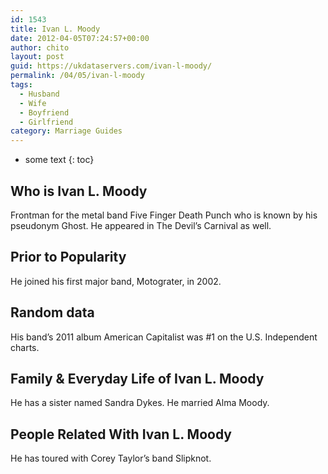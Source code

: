 ```yaml
---
id: 1543
title: Ivan L. Moody
date: 2012-04-05T07:24:57+00:00
author: chito
layout: post
guid: https://ukdataservers.com/ivan-l-moody/
permalink: /04/05/ivan-l-moody
tags:
  - Husband
  - Wife
  - Boyfriend
  - Girlfriend
category: Marriage Guides
---
```


* some text
{: toc}


## Who is  Ivan L. Moody
                  
                  
                  
Frontman for the metal band Five Finger Death Punch who is known by his pseudonym Ghost. He appeared in The Devil&#8217;s Carnival as well.
                  
                
                
                
## Prior to Popularity 
                  
                  
                  
He joined his first major band, Motograter, in 2002.
                  
                
                
                
## Random data 
                  
                  
                  
His band&#8217;s 2011 album American Capitalist was #1 on the U.S. Independent charts.
                  
                
                
                
## Family & Everyday Life of Ivan L. Moody
                  
                  
                  
He has a sister named Sandra Dykes. He married Alma Moody.
                  
                
                
                
## People Related With  Ivan L. Moody
                  
                  
                  
He has toured with Corey Taylor&#8217;s band Slipknot.
                  
                
              
            
          
          
          
    
    
  

